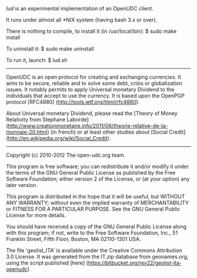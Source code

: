 
*lud* is an experimental implementation of an OpenUDC client.

It runs under almost all \*NIX system (having bash 3.x or over).

There is nothing to compile, to install it (in /usr/local/bin):
 $ sudo make install

To uninstall it:
 $ sudo make uninstall

To run it, launch:
 $ lud.sh

-----

OpenUDC is an open protocol for creating and exchanging currencies.
It aims to be secure, reliable and to solve some debt, crisis or globalization issues.
It notably permits to apply Universal monetary Dividend to the individuals that accept to use the currency.
It is based upon the OpenPGP protocol [RFC4880] (http://tools.ietf.org/html/rfc4880).

About Universal monetary Dividend, please read the
[Theory of Money Relativity from Stephane Laborde] (http://www.creationmonetaire.info/2011/06/theorie-relative-de-la-monnaie-20.html) (in french)
or at least other studies about [Social Credit] (http://en.wikipedia.org/wiki/Social_Credit).

-----

Copyright (c) 2010-2012 The open-udc.org team.

This program is free software; you can redistribute it and/or modify
it under the terms of the GNU General Public License as published by
the Free Software Foundation; either version 2 of the License, or
(at your option) any later version.

This program is distributed in the hope that it will be useful,
but WITHOUT ANY WARRANTY; without even the implied warranty of
MERCHANTABILITY or FITNESS FOR A PARTICULAR PURPOSE.  See the
GNU General Public License for more details.

You should have received a copy of the GNU General Public License along
with this program; if not, write to the Free Software Foundation, Inc.,
51 Franklin Street, Fifth Floor, Boston, MA 02110-1301 USA.

The file 'geolist_ITA' is available under the Creative Commons
Attribution 3.0 License.   It was generated from the IT.zip database
from geonames.org, using the script published [here] (https://bitbucket.org/rev22/geolist-ita-openudc).
